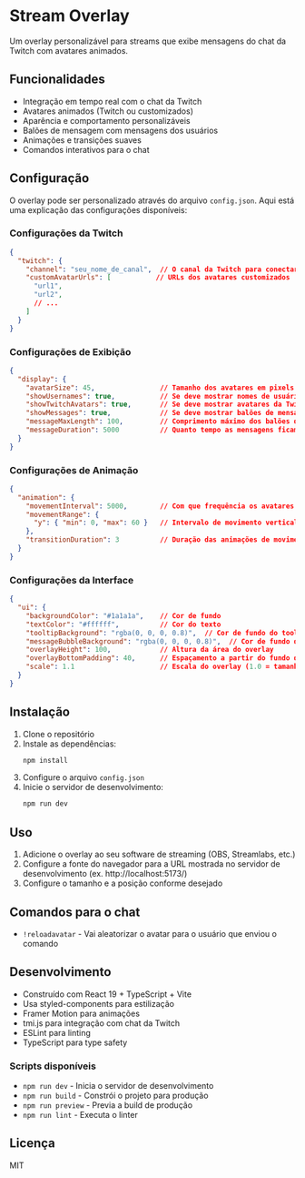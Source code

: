 # Stream Overlay

Um overlay personalizável para streams que exibe mensagens do chat da Twitch com avatares animados.

## Funcionalidades

- Integração em tempo real com o chat da Twitch
- Avatares animados (Twitch ou customizados)
- Aparência e comportamento personalizáveis
- Balões de mensagem com mensagens dos usuários
- Animações e transições suaves
- Comandos interativos para o chat

## Configuração

O overlay pode ser personalizado através do arquivo `config.json`. Aqui está uma explicação das configurações disponíveis:

### Configurações da Twitch
```json
{
  "twitch": {
    "channel": "seu_nome_de_canal",  // O canal da Twitch para conectar
    "customAvatarUrls": [           // URLs dos avatares customizados
      "url1",
      "url2",
      // ...
    ]
  }
}
```

### Configurações de Exibição
```json
{
  "display": {
    "avatarSize": 45,                // Tamanho dos avatares em pixels
    "showUsernames": true,           // Se deve mostrar nomes de usuário abaixo dos avatares
    "showTwitchAvatars": true,       // Se deve mostrar avatares da Twitch
    "showMessages": true,            // Se deve mostrar balões de mensagem
    "messageMaxLength": 100,         // Comprimento máximo dos balões de mensagem
    "messageDuration": 5000          // Quanto tempo as mensagens ficam visíveis (ms)
  }
}
```

### Configurações de Animação
```json
{
  "animation": {
    "movementInterval": 5000,        // Com que frequência os avatares se movem (ms)
    "movementRange": {
      "y": { "min": 0, "max": 60 }   // Intervalo de movimento vertical
    },
    "transitionDuration": 3          // Duração das animações de movimento (segundos)
  }
}
```

### Configurações da Interface
```json
{
  "ui": {
    "backgroundColor": "#1a1a1a",    // Cor de fundo
    "textColor": "#ffffff",          // Cor do texto
    "tooltipBackground": "rgba(0, 0, 0, 0.8)",  // Cor de fundo do tooltip do nome de usuário
    "messageBubbleBackground": "rgba(0, 0, 0, 0.8)",  // Cor de fundo do balão de mensagem
    "overlayHeight": 100,            // Altura da área do overlay
    "overlayBottomPadding": 40,      // Espaçamento a partir do fundo da tela
    "scale": 1.1                     // Escala do overlay (1.0 = tamanho normal, 1.5 = 50% maior, 0.5 = 50% menor)
  }
}
```

## Instalação

1. Clone o repositório
2. Instale as dependências:
   ```bash
   npm install
   ```
3. Configure o arquivo `config.json`
4. Inicie o servidor de desenvolvimento:
   ```bash
   npm run dev
   ```

## Uso

1. Adicione o overlay ao seu software de streaming (OBS, Streamlabs, etc.)
2. Configure a fonte do navegador para a URL mostrada no servidor de desenvolvimento (ex. http://localhost:5173/)
3. Configure o tamanho e a posição conforme desejado

## Comandos para o chat

- `!reloadavatar` - Vai aleatorizar o avatar para o usuário que enviou o comando

## Desenvolvimento

- Construído com React 19 + TypeScript + Vite
- Usa styled-components para estilização
- Framer Motion para animações
- tmi.js para integração com chat da Twitch
- ESLint para linting
- TypeScript para type safety

### Scripts disponíveis

- `npm run dev` - Inicia o servidor de desenvolvimento
- `npm run build` - Constrói o projeto para produção
- `npm run preview` - Previa a build de produção
- `npm run lint` - Executa o linter

## Licença

MIT
